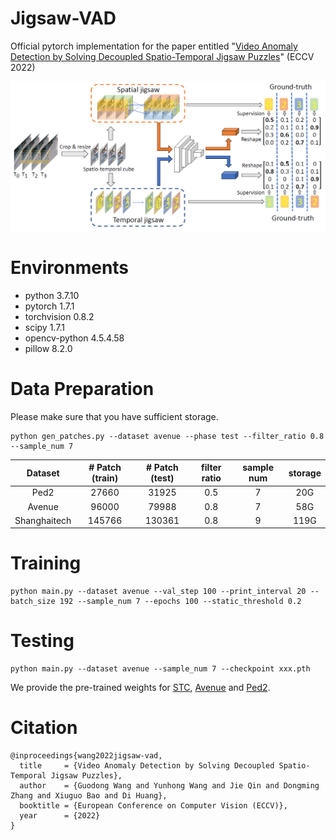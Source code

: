 # Jigsaw-VAD
Official pytorch implementation for the paper entitled "[Video Anomaly Detection by Solving Decoupled Spatio-Temporal Jigsaw Puzzles](https://arxiv.org/abs/2207.10172)" (ECCV 2022)

![plot](./figs/arch.png)

# Environments
- python 3.7.10
- pytorch 1.7.1
- torchvision 0.8.2
- scipy 1.7.1
- opencv-python 4.5.4.58
- pillow 8.2.0



# Data Preparation
Please make sure that you have sufficient storage.
```
python gen_patches.py --dataset avenue --phase test --filter_ratio 0.8 --sample_num 7
```

|    Dataset    | # Patch (train) |  # Patch (test) |  filter ratio  |  sample num  |  storage  |
|:-------------:|:---------------:|:---------------:|:--------------:|:------------:|:---------:|
|      Ped2     |       27660     |       31925     |       0.5      |       7      |     20G   |
|     Avenue    |       96000     |       79988     |       0.8      |       7      |     58G   |
|  Shanghaitech |      145766     |      130361     |       0.8      |       9      |    119G   |


# Training
```
python main.py --dataset avenue --val_step 100 --print_interval 20 --batch_size 192 --sample_num 7 --epochs 100 --static_threshold 0.2
```


# Testing
```
python main.py --dataset avenue --sample_num 7 --checkpoint xxx.pth
```
We provide the pre-trained weights for [STC](https://drive.google.com/file/d/1-ZjTHnadKwb6vagrIE0SUHGalLu0gmfs/view?usp=sharing), [Avenue](https://drive.google.com/file/d/17qUCgzmFt6DwE1M78GcrxtYkM1K0zser/view?usp=share_link) and [Ped2](https://drive.google.com/file/d/16qHhS8-srFcQTgo6M1266GAfVrW-RP3e/view?usp=share_link).




# Citation
```
@inproceedings{wang2022jigsaw-vad,
  title     = {Video Anomaly Detection by Solving Decoupled Spatio-Temporal Jigsaw Puzzles},
  author    = {Guodong Wang and Yunhong Wang and Jie Qin and Dongming Zhang and Xiuguo Bao and Di Huang},
  booktitle = {European Conference on Computer Vision (ECCV)},
  year      = {2022}
}
```

